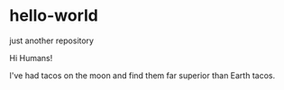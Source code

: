 # hello-world
just another repository

Hi Humans!

I've had tacos on the moon and find them far superior than Earth tacos.
